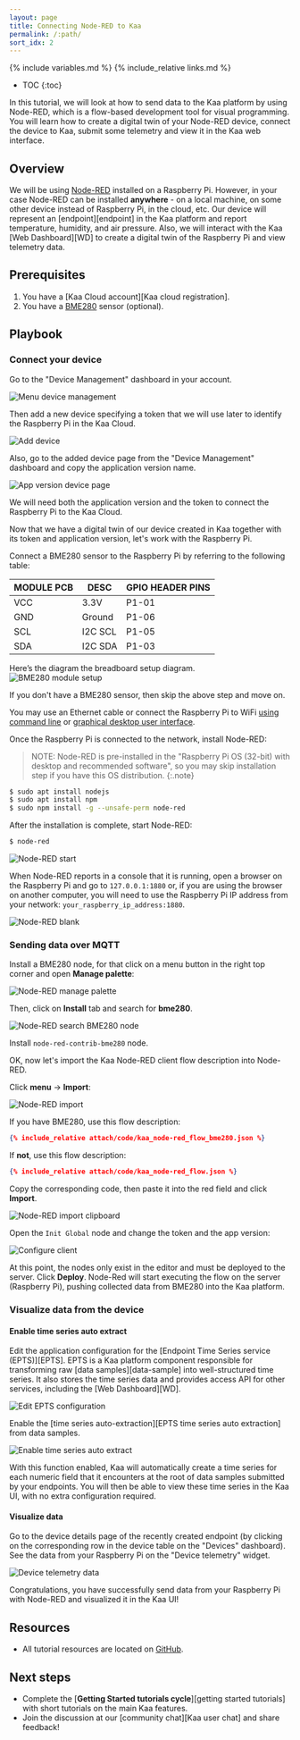 ```yaml
---
layout: page
title: Connecting Node-RED to Kaa
permalink: /:path/
sort_idx: 2
---
```


{% include variables.md %}
{% include_relative links.md %}

* TOC
{:toc}

In this tutorial, we will look at how to send data to the Kaa platform by using Node-RED, which is a flow-based development tool for visual programming.
You will learn how to create a digital twin of your Node-RED device, connect the device to Kaa, submit some telemetry and view it in the Kaa web interface.


## Overview

We will be using [Node-RED][Node-RED] installed on a Raspberry Pi.
However, in your case Node-RED can be installed **anywhere** - on a local machine, on some other device instead of Raspberry Pi, in the cloud, etc.
Our device will represent an [endpoint][endpoint] in the Kaa platform and report temperature, humidity, and air pressure.
Also, we will interact with the Kaa [Web Dashboard][WD] to create a digital twin of the Raspberry Pi and view telemetry data.


## Prerequisites

1. You have a [Kaa Cloud account][Kaa cloud registration].
2. You have a [BME280][BME280] sensor (optional).


## Playbook


### Connect your device

Go to the "Device Management" dashboard in your account.

![Menu device management](attach/img/menu-device-management.png)

Then add a new device specifying a token that we will use later to identify the Raspberry Pi in the Kaa Cloud.

![Add device](attach/img/add-device.png)
 
Also, go to the added device page from the "Device Management" dashboard and copy the application version name. 

![App version device page](attach/img/app-version-device-page.png)

We will need both the application version and the token to connect the Raspberry Pi to the Kaa Cloud.

Now that we have a digital twin of our device created in Kaa together with its token and application version, let's work with the Raspberry Pi.


Connect a BME280 sensor to the Raspberry Pi by referring to the following table:  

|MODULE PCB|DESC   |GPIO HEADER PINS|
|----------|-------|----------------|
|VCC       |3.3V   |P1-01           |
|GND       |Ground |P1-06           |
|SCL       |I2C SCL|P1-05           |
|SDA       |I2C SDA|P1-03           |

Here’s the diagram the breadboard setup diagram.  
![BME280 module setup](attach/img/bme280-module-setup.png)

If you don't have a BME280 sensor, then skip the above step and move on.

You may use an Ethernet cable or connect the Raspberry Pi to WiFi [using command line](https://raspberrypihq.com/how-to-connect-your-raspberry-pi-to-wifi/) or [graphical desktop user interface](https://maker.pro/raspberry-pi/tutorial/ways-to-connect-raspberry-pi-to-a-wi-fi-network).

Once the Raspberry Pi is connected to the network, install Node-RED:  
> NOTE: Node-RED is pre-installed in the "Raspberry Pi OS (32-bit) with desktop and recommended software", so you may skip installation step if you have this OS distribution.
{:.note}

```bash
$ sudo apt install nodejs
$ sudo apt install npm
$ sudo npm install -g --unsafe-perm node-red
```

After the installation is complete, start Node-RED:

```bash
$ node-red
```

![Node-RED start](attach/img/node-red-start.png)

When Node-RED reports in a console that it is running, open a browser on the Raspberry Pi and go to `127.0.0.1:1880` or, if you are using the browser on another computer, you will need to use the Raspberry Pi IP address from your network: `your_raspberry_ip_address:1880`.

![Node-RED blank](attach/img/node-red-blank.png)


### Sending data over MQTT

Install a BME280 node, for that click on a menu button in the right top corner and open **Manage palette**:

![Node-RED manage palette](attach/img/node-red-manage-palette.png)

Then, click on **Install** tab and search for **bme280**.

![Node-RED search BME280 node](attach/img/node-red-search-bme280-node.png)

Install `node-red-contrib-bme280` node.

OK, now let's import the Kaa Node-RED client flow description into Node-RED. 

Click **menu** -> **Import**:
 
![Node-RED import](attach/img/node-red-import.png)

If you have BME280, use this flow description:

```json
{% include_relative attach/code/kaa_node-red_flow_bme280.json %}
```

If **not**, use this flow description:

```json
{% include_relative attach/code/kaa_node-red_flow.json %}
```

Copy the corresponding code, then paste it into the red field and click **Import**.

![Node-RED import clipboard](attach/img/node-red-import-clipboard.png)

Open the `Init Global` node and change the token and the app version:

![Configure client](attach/img/configure_client.png)

At this point, the nodes only exist in the editor and must be deployed to the server.
Click **Deploy**.
Node-Red will start executing the flow on the server (Raspberry Pi), pushing collected data from BME280 into the Kaa platform.


### Visualize data from the device


#### Enable time series auto extract

Edit the application configuration for the [Endpoint Time Series service (EPTS)][EPTS].
EPTS is a Kaa platform component responsible for transforming raw [data samples][data-sample] into well-structured time series.
It also stores the time series data and provides access API for other services, including the [Web Dashboard][WD].

![Edit EPTS configuration](attach/img/applications.png)

Enable the [time series auto-extraction][EPTS time series auto extraction] from data samples.

![Enable time series auto extract](attach/img/epts-autoextract-config.png)

With this function enabled, Kaa will automatically create a time series for each numeric field that it encounters at the root of data samples submitted by your endpoints.
You will then be able to view these time series in the Kaa UI, with no extra configuration required.


#### Visualize data

Go to the device details page of the recently created endpoint (by clicking on the corresponding row in the device table on the "Devices" dashboard).
See the data from your Raspberry Pi on the "Device telemetry" widget.

![Device telemetry data](attach/img/device-telemetry-data.png)

Congratulations, you have successfully send data from your Raspberry Pi with Node-RED and visualized it in the Kaa UI!


## Resources

* All tutorial resources are located on [GitHub][code-url].


## Next steps

- Complete the [**Getting Started tutorials cycle**][getting started tutorials] with short tutorials on the main Kaa features.
- Join the discussion at our [community chat][Kaa user chat] and share feedback!


[code-url]:                 https://github.com/kaaproject/kaa/tree/master/doc/Tutorials/device-integration/node-red-raspberry/attach/code
[Node-RED]:                 https://nodered.org/
[Raspberry Pi]:             https://en.wikipedia.org/wiki/Raspberry_Pi
[BME280]:                   https://www.bosch-sensortec.com/products/environmental-sensors/humidity-sensors-bme280/
